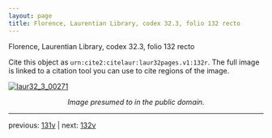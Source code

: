 ```yaml
---
layout: page
title: Florence, Laurentian Library, codex 32.3, folio 132 recto
---
```


Florence, Laurentian Library, codex 32.3, folio 132 recto

Cite this object as `urn:cite2:citelaur:laur32pages.v1:132r`.  The full image is linked to a citation tool you can use to cite regions of the image.

[![laur32_3_00271](http://www.homermultitext.org/iipsrv?IIIF=/project/homer/pyramidal/deepzoom/citelaur/laur32imgs/v1/laur32_3_00271.tif/full/800,/0/default.jpg)](http://www.homermultitext.org/ict2/?urn=urn:cite2:citelaur:laur32imgs.v1:laur32_3_00271) 

<p style="text-align: center; font-style: italic;">Image presumed to in the public domain.</p>

---

previous: [131v](../131v/) | next: [132v](../132v/)